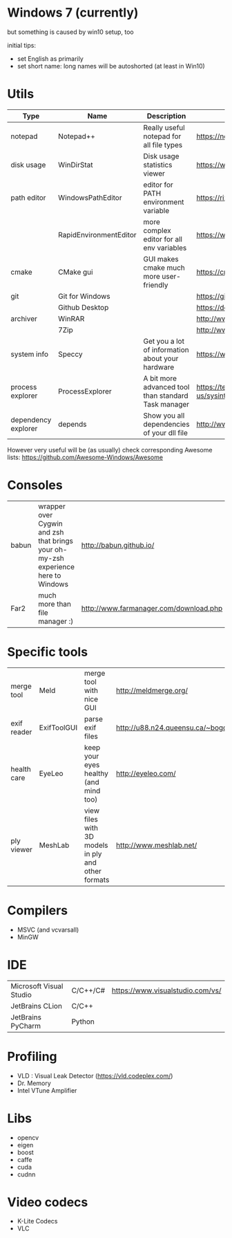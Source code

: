 Windows 7 (currently)
=====================
but something is caused by win10 setup, too


initial tips:
- set English as primarily
- set short name: long names will be autoshorted (at least in Win10)


Utils
=====

| Type        | Name                   | Description                                 | Link                           |
|-------------|------------------------|---------------------------------------------|--------------------------------|
| notepad     | Notepad++              | Really useful notepad for all file types    | https://notepad-plus-plus.org/ |
| disk usage  | WinDirStat             | Disk usage statistics viewer                | https://windirstat.net/ |
| path editor | WindowsPathEditor      | editor for PATH environment variable        | https://rix0rrr.github.io/WindowsPathEditor/ |
|             | RapidEnvironmentEditor | more complex editor for all env variables   | https://www.rapidee.com |
| cmake       | CMake gui              | GUI makes cmake much more user-friendly     | https://cmake.org/download/ |
| git         | Git for Windows        |                                             | https://git-for-windows.github.io/ |
|             | Github Desktop         |                                             | https://desktop.github.com/ |
| archiver    | WinRAR                 |                                             | http://www.win-rar.com/ |
|             | 7Zip                   |                                             | http://www.7-zip.org/ |
| system info         | Speccy          | Get you a lot of information about your hardware       | https://www.piriform.com/speccy |
| process explorer    | ProcessExplorer | A bit more advanced tool than standard Task manager    | https://technet.microsoft.com/en-us/sysinternals/processexplorer.aspx |
| dependency explorer | depends         | Show you all dependencies of your dll file | http://www.dependencywalker.com/ |

However very useful will be (as usually) check corresponding Awesome lists:
https://github.com/Awesome-Windows/Awesome

Consoles
======== 
|       |                                                                                   |                         |
|-------|-----------------------------------------------------------------------------------|-------------------------|
| babun | wrapper over Cygwin and zsh that brings your oh-my-zsh experience here to Windows | http://babun.github.io/ |
| Far2  | much more than file manager :)                                                    | http://www.farmanager.com/download.php |

Specific tools
==============
|             |             |                                       |                        |
|-------------|-------------|---------------------------------------|------------------------|
| merge tool  | Meld        | merge tool with nice GUI              | http://meldmerge.org/  |
| exif reader | ExifToolGUI | parse exif files                      | http://u88.n24.queensu.ca/~bogdan/ |
| health care | EyeLeo      | keep your eyes healthy (and mind too) | http://eyeleo.com/ |
| ply viewer  | MeshLab     | view files with 3D models in ply and other formats | http://www.meshlab.net/ |

Compilers
=========
- MSVC (and vcvarsall)
- MinGW

IDE
===
|                         |          |                                     |
|-------------------------|----------|-------------------------------------|
| Microsoft Visual Studio | C/C++/C# |  https://www.visualstudio.com/vs/   |
| JetBrains CLion         | C/C++    |                                     |
| JetBrains PyCharm       | Python   |                                     |

Profiling 
=============
- VLD : Visual Leak Detector (https://vld.codeplex.com/)
- Dr. Memory
- Intel VTune Amplifier

Libs
====
- opencv
- eigen
- boost
- caffe
- cuda
- cudnn

Video codecs
============
- K-Lite Codecs
- VLC